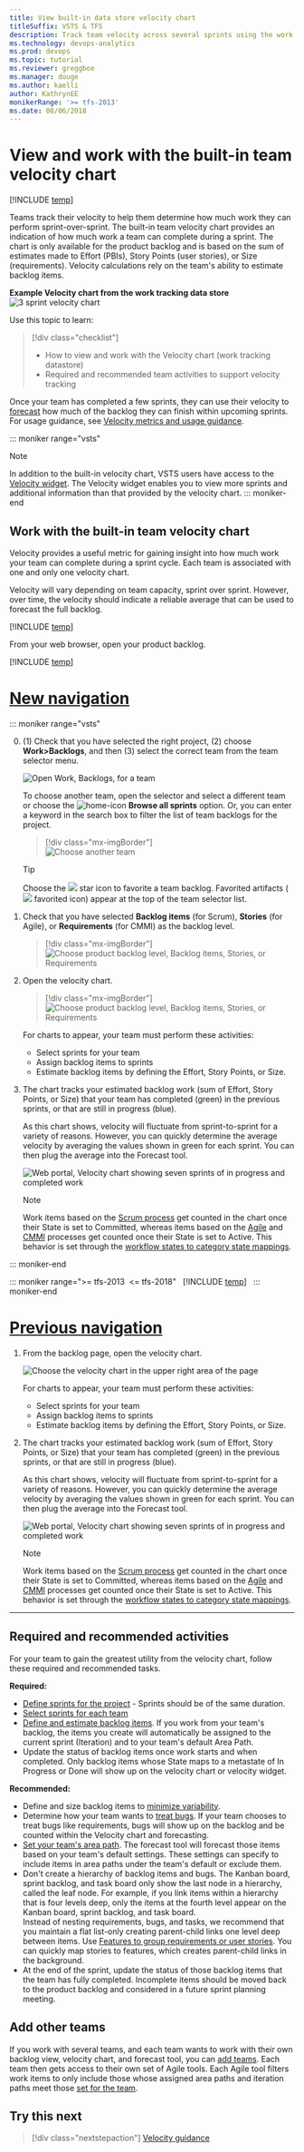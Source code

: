 ```yaml
---
title: View built-in data store velocity chart
titleSuffix: VSTS & TFS 
description: Track team velocity across several sprints using the work tracking datastore velocity chart in Visual Studio Team Services & Team Foundation Server  
ms.technology: devops-analytics  
ms.prod: devops
ms.topic: tutorial
ms.reviewer: greggboe
ms.manager: douge
ms.author: kaelli
author: KathrynEE
monikerRange: '>= tfs-2013'
ms.date: 08/06/2018
---
```


# View and work with the built-in team velocity chart 

[!INCLUDE [temp](../_shared/vsts-tfs-header-17-15.md)] 

Teams track their velocity to help them determine how much work they can perform sprint-over-sprint. The built-in team velocity chart provides an indication of how much work a team can complete during a sprint. The chart is only available for the product backlog and is based on the sum of estimates made to Effort (PBIs), Story Points (user stories), or Size (requirements). Velocity calculations rely on the team's ability to estimate backlog items. 

**Example Velocity chart from the work tracking data store**  
![3 sprint velocity chart](_img/ALM_DS_Velocity_Chrt_S.png) 


Use this topic to learn: 

> [!div class="checklist"]
> * How to view and work with the Velocity chart (work tracking datastore)  
> * Required and recommended team activities to support velocity tracking   

Once your team has completed a few sprints, they can use their velocity to [forecast](../../work/scrum/forecast.md) how much of the backlog they can finish within upcoming sprints. For usage guidance, see [Velocity metrics and usage guidance](velocity-guidance.md).

::: moniker range="vsts"  
> [!NOTE]   
> In addition to the built-in velocity chart, VSTS users have access to the [Velocity widget](team-velocity.md). The Velocity widget enables you to view more sprints and additional information than that provided by the velocity chart. 
::: moniker-end  

<a id="velocity-chart">   </a>
## Work with the built-in team velocity chart 
Velocity provides a useful metric for gaining insight into how much work your team can complete during a sprint cycle. Each team is associated with one and only one velocity chart.  

Velocity will vary depending on team capacity, sprint over sprint. However, over time, the velocity should indicate a reliable average that can be used to forecast the full backlog.  

[!INCLUDE [temp](../../work/_shared/image-differences-with-wits.md)]  

From your web browser, open your product backlog.  

[!INCLUDE [temp](../../_shared/new-navigation.md)] 

# [New navigation](#tab/new-nav)

::: moniker range="vsts"

0. (1) Check that you have selected the right project, (2) choose **Work>Backlogs**, and then (3) select the correct team from the team selector menu. 

	![Open Work, Backlogs, for a team](../../work/scrum/_img/assign-items-sprint/open-work-backlogs-agile.png)

	To choose another team, open the selector and select a different team or choose the ![home-icon](../../_img/icons/home-icon.png) **Browse all sprints** option. Or, you can enter a keyword in the search box to filter the list of team backlogs for the project.

	> [!div class="mx-imgBorder"]  
	> ![Choose another team](../../work/scrum/_img/assign-items-sprint/team-selector-backlogs-agile.png) 

	> [!TIP]    
	> Choose the ![](../../_img/icons/icon-favorite-star.png) star icon to favorite a team backlog. Favorited artifacts (![](../../_img/icons/icon-favorited.png) favorited icon) appear at the top of the team selector list. 

0. Check that you have selected **Backlog items** (for Scrum), **Stories** (for Agile), or **Requirements** (for CMMI) as the backlog level. 

	> [!div class="mx-imgBorder"]  
	> ![Choose product backlog level, Backlog items, Stories, or Requirements](../../work/scrum/_img/assign-items-sprint/select-product-backlog-agile.png) 

0. Open the velocity chart.  

	> [!div class="mx-imgBorder"]  
	> ![Choose product backlog level, Backlog items, Stories, or Requirements](_img/velocity/velocity-forecast-open-chart-vert.png) 

	For charts to appear, your team must perform these activities: 
	- Select sprints for your team  
	- Assign backlog items to sprints   
	- Estimate backlog items by defining the Effort, Story Points, or Size.
 
2.	The chart tracks your estimated backlog work (sum of Effort, Story Points, or Size) that your team has completed (green) in the previous sprints, or that are still in progress (blue).  

	As this chart shows, velocity will fluctuate from sprint-to-sprint for a variety of reasons. However, you can quickly determine the average velocity by averaging the values shown in green for each sprint. You can then plug the average into the Forecast tool.

	![Web portal, Velocity chart showing seven sprints of in progress and completed work](_img/team-velocity-chart-web-7-iterations.png)  

	> [!NOTE]  
	> Work items based on the [Scrum process](../../work/work-items/guidance/scrum-process.md) get counted in the chart once their State is set to Committed, whereas items based on the [Agile](../../work/work-items/guidance/agile-process.md) and [CMMI](../../work/work-items/guidance/cmmi-process.md) processes get counted once their State is set to Active. This behavior is set through the [workflow states to category state mappings](../../work/work-items/workflow-and-state-categories.md).


::: moniker-end  

::: moniker range=">= tfs-2013  <= tfs-2018"  
[!INCLUDE [temp](../../_shared/new-navigation-not-supported.md)]  
::: moniker-end  

# [Previous navigation](#tab/previous-nav)

1.	From the backlog page, open the velocity chart.  

	![Choose the velocity chart in the upper right area of the page](_img/velocity/velocity-forecast-open-chart.png)  

	For charts to appear, your team must perform these activities: 
	- Select sprints for your team  
	- Assign backlog items to sprints   
	- Estimate backlog items by defining the Effort, Story Points, or Size.
 
2.	The chart tracks your estimated backlog work (sum of Effort, Story Points, or Size) that your team has completed (green) in the previous sprints, or that are still in progress (blue).  

	As this chart shows, velocity will fluctuate from sprint-to-sprint for a variety of reasons. However, you can quickly determine the average velocity by averaging the values shown in green for each sprint. You can then plug the average into the Forecast tool.

	![Web portal, Velocity chart showing seven sprints of in progress and completed work](_img/team-velocity-chart-web-7-iterations.png)  

	> [!NOTE]  
	> Work items based on the [Scrum process](../../work/work-items/guidance/scrum-process.md) get counted in the chart once their State is set to Committed, whereas items based on the [Agile](../../work/work-items/guidance/agile-process.md) and [CMMI](../../work/work-items/guidance/cmmi-process.md) processes get counted once their State is set to Active. This behavior is set through the [workflow states to category state mappings](../../work/work-items/workflow-and-state-categories.md).

---
	
## Required and recommended activities   

For your team to gain the greatest utility from the velocity chart, follow these required and recommended tasks.  

**Required:** 
*	[Define sprints for the project](../../organizations/settings/set-iteration-paths-sprints.md) - Sprints should be of the same duration. 
*	[Select sprints for each team](../../organizations/settings/set-team-defaults.md#activate)
*	[Define and estimate backlog items](../../work/backlogs/create-your-backlog.md#estimates). If you work from your team's backlog, the items you create will automatically be assigned to the current sprint (Iteration) and to your team's default Area Path.  
*	Update the status of backlog items once work starts and when completed. Only backlog items whose State maps to a metastate of In Progress or Done will show up on the velocity chart or velocity widget. 

**Recommended:**  
*	Define and size backlog items to [minimize variability](velocity-guidance.md).  
*	Determine how your team wants to [treat bugs](../../organizations/settings/show-bugs-on-backlog.md). If your team chooses to treat bugs like requirements, bugs will show up on the backlog and be counted within the Velocity chart and forecasting. 
*	[Set your team's area path](../../organizations/settings/set-area-paths.md). The forecast tool will forecast those items based on your team's default settings. These settings can specify to include items in area paths under the team's default or exclude them.     
*	Don't  create a hierarchy of backlog items and bugs. The Kanban board, sprint backlog, and task board only show the last node in a hierarchy, called the leaf node. For example, if you link items within a hierarchy that is four levels deep, only the items at the fourth level appear on the Kanban board, sprint backlog, and task board. <br/>Instead of nesting requirements, bugs, and tasks, we recommend that you maintain a flat list-only creating parent-child links one level deep between items. Use [Features to group requirements or user stories](../../work/backlogs/organize-backlog.md). You can quickly map stories to features, which creates parent-child links in the background.  
*	At the end of the sprint, update the status of those backlog items that the team has fully completed. Incomplete items should be moved back to the product backlog and considered in a future sprint planning meeting.   

## Add other teams
If you work with several teams, and each team wants to work with their own backlog view, velocity chart, and forecast tool, you can [add teams](../../organizations/settings/add-teams.md). Each team then gets access to their own set of Agile tools. Each Agile tool filters work items to only include those whose assigned area paths and iteration paths meet those [set for the team](../../organizations/settings/set-team-defaults.md). 


## Try this next

> [!div class="nextstepaction"]
> [Velocity guidance](velocity-guidance.md)

 
